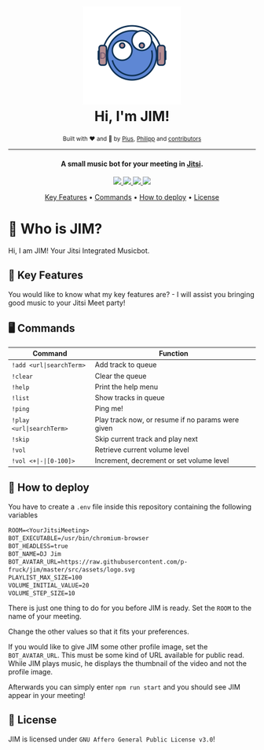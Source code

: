<h1 align="center">
  <br />
  <img src="https://raw.githubusercontent.com/p-fruck/jim/master/src/assets/logo.svg" alt="JIM" width="200"></a>
  <br />
  Hi, I'm JIM!
  <br />
</h1>
<div align="center">
    <small>Built with ❤️ and 🍺 by
        <a href="https://github.com/piuswalter">Pius</a>,
        <a href="https://github.com/p-fruck">Philipp</a> and
        <a href="https://github.com/p-fruck/jim/graphs/contributors">contributors</a>
    </small>
</div>

---

<h4 align="center">A small music bot for your meeting in <a href="https://jitsi.org/" target="_blank">Jitsi</a>.</h4>

<p align="center">
  <a href="https://github.com/p-fruck/jim/blob/master/LICENSE">
    <img src="https://img.shields.io/github/license/p-fruck/jim" />
  </a>
  <a href="https://github.com/p-fruck/jim/stargazers">
      <img src="https://img.shields.io/github/stars/p-fruck/jim" />
  </a>
  <a href="https://github.com/p-fruck/jim/issues">
    <img src="https://img.shields.io/github/issues/p-fruck/jim" />
  </a>
  <a href="https://meet.jit.si/">
    <img src="https://img.shields.io/badge/Build%20for-Jitsi%20Meet-5e87d4" />
  </a>
</p>

<p align="center">
  <a href="#tada-key-features">Key Features</a> •
  <a href="#desktop_computer-commands">Commands</a> •
  <a href="#rocket-how-to-deploy">How to deploy</a> •
  <a href="#blue_book-license">License</a>
</p>

# :robot: Who is JIM?

Hi, I am JIM! Your Jitsi Integrated Musicbot.

## :tada: Key Features

You would like to know what my key features are? - I will assist you bringing good music to your Jitsi Meet party!

## :desktop_computer: Commands

| Command                   | Function                                          |
| ------------------------- | ------------------------------------------------- |
| `!add <url\|searchTerm>`  | Add track to queue                                |
| `!clear`                  | Clear the queue                                   |
| `!help`                   | Print the help menu                               |
| `!list`                   | Show tracks in queue                              |
| `!ping`                   | Ping me!                                          |
| `!play <url\|searchTerm>` | Play track now, or resume if no params were given |
| `!skip`                   | Skip current track and play next                  |
| `!vol`                    | Retrieve current volume level                     |
| `!vol <+\|-\|[0-100]>`    | Increment, decrement or set volume level          |


## :rocket: How to deploy

You have to create a `.env` file inside this repository containing the following variables

```config
ROOM=<YourJitsiMeeting>
BOT_EXECUTABLE=/usr/bin/chromium-browser
BOT_HEADLESS=true
BOT_NAME=DJ Jim
BOT_AVATAR_URL=https://raw.githubusercontent.com/p-fruck/jim/master/src/assets/logo.svg
PLAYLIST_MAX_SIZE=100
VOLUME_INITIAL_VALUE=20
VOLUME_STEP_SIZE=10
```

There is just one thing to do for you before JIM is ready. Set the `ROOM` to the name of your meeting.

Change the other values so that it fits your preferences.

If you would like to give JIM some other profile image, set the `BOT_AVATAR_URL`. This must be some kind of URL available for public read. While JIM plays music, he displays the thumbnail of the video and not the profile image.

Afterwards you can simply enter `npm run start` and you should see JIM appear in your meeting!

## :blue_book: License

JIM is licensed under `GNU Affero General Public License v3.0`!  
